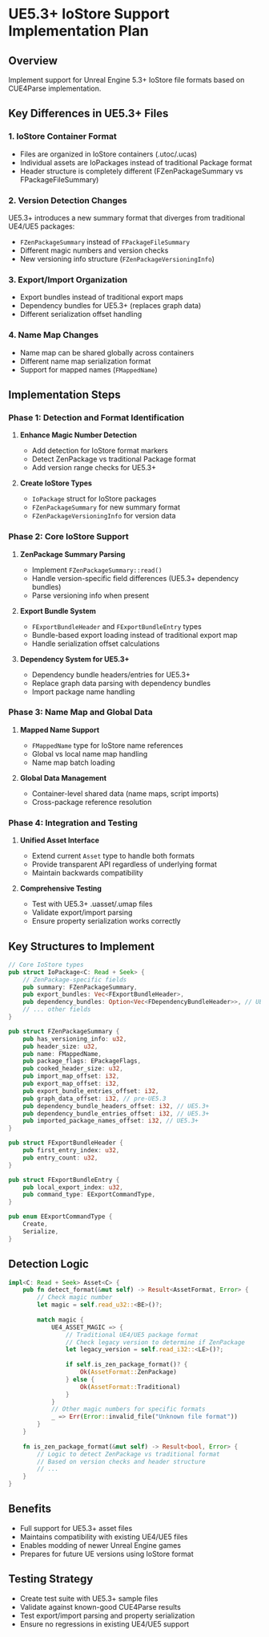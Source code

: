 # UE5.3+ IoStore Support Implementation Plan

## Overview
Implement support for Unreal Engine 5.3+ IoStore file formats based on CUE4Parse implementation.

## Key Differences in UE5.3+ Files

### 1. IoStore Container Format
- Files are organized in IoStore containers (.utoc/.ucas)
- Individual assets are IoPackages instead of traditional Package format
- Header structure is completely different (FZenPackageSummary vs FPackageFileSummary)

### 2. Version Detection Changes
UE5.3+ introduces a new summary format that diverges from traditional UE4/UE5 packages:
- `FZenPackageSummary` instead of `FPackageFileSummary`
- Different magic numbers and version checks
- New versioning info structure (`FZenPackageVersioningInfo`)

### 3. Export/Import Organization
- Export bundles instead of traditional export maps
- Dependency bundles for UE5.3+ (replaces graph data)
- Different serialization offset handling

### 4. Name Map Changes
- Name map can be shared globally across containers
- Different name map serialization format
- Support for mapped names (`FMappedName`)

## Implementation Steps

### Phase 1: Detection and Format Identification
1. **Enhance Magic Number Detection**
   - Add detection for IoStore format markers
   - Detect ZenPackage vs traditional Package format
   - Add version range checks for UE5.3+

2. **Create IoStore Types**
   - `IoPackage` struct for IoStore packages
   - `FZenPackageSummary` for new summary format
   - `FZenPackageVersioningInfo` for version data

### Phase 2: Core IoStore Support
1. **ZenPackage Summary Parsing**
   - Implement `FZenPackageSummary::read()`
   - Handle version-specific field differences (UE5.3+ dependency bundles)
   - Parse versioning info when present

2. **Export Bundle System**
   - `FExportBundleHeader` and `FExportBundleEntry` types
   - Bundle-based export loading instead of traditional export map
   - Handle serialization offset calculations

3. **Dependency System for UE5.3+**
   - Dependency bundle headers/entries for UE5.3+
   - Replace graph data parsing with dependency bundles
   - Import package name handling

### Phase 3: Name Map and Global Data
1. **Mapped Name Support**
   - `FMappedName` type for IoStore name references
   - Global vs local name map handling
   - Name map batch loading

2. **Global Data Management**
   - Container-level shared data (name maps, script imports)
   - Cross-package reference resolution

### Phase 4: Integration and Testing
1. **Unified Asset Interface**
   - Extend current `Asset` type to handle both formats
   - Provide transparent API regardless of underlying format
   - Maintain backwards compatibility

2. **Comprehensive Testing**
   - Test with UE5.3+ .uasset/.umap files
   - Validate export/import parsing
   - Ensure property serialization works correctly

## Key Structures to Implement

```rust
// Core IoStore types
pub struct IoPackage<C: Read + Seek> {
    // ZenPackage-specific fields
    pub summary: FZenPackageSummary,
    pub export_bundles: Vec<FExportBundleHeader>,
    pub dependency_bundles: Option<Vec<FDependencyBundleHeader>>, // UE5.3+
    // ... other fields
}

pub struct FZenPackageSummary {
    pub has_versioning_info: u32,
    pub header_size: u32,
    pub name: FMappedName,
    pub package_flags: EPackageFlags,
    pub cooked_header_size: u32,
    pub import_map_offset: i32,
    pub export_map_offset: i32,
    pub export_bundle_entries_offset: i32,
    pub graph_data_offset: i32, // pre-UE5.3
    pub dependency_bundle_headers_offset: i32, // UE5.3+
    pub dependency_bundle_entries_offset: i32, // UE5.3+
    pub imported_package_names_offset: i32, // UE5.3+
}

pub struct FExportBundleHeader {
    pub first_entry_index: u32,
    pub entry_count: u32,
}

pub struct FExportBundleEntry {
    pub local_export_index: u32,
    pub command_type: EExportCommandType,
}

pub enum EExportCommandType {
    Create,
    Serialize,
}
```

## Detection Logic

```rust
impl<C: Read + Seek> Asset<C> {
    pub fn detect_format(&mut self) -> Result<AssetFormat, Error> {
        // Check magic number
        let magic = self.read_u32::<BE>()?;
        
        match magic {
            UE4_ASSET_MAGIC => {
                // Traditional UE4/UE5 package format
                // Check legacy version to determine if ZenPackage
                let legacy_version = self.read_i32::<LE>()?;
                
                if self.is_zen_package_format()? {
                    Ok(AssetFormat::ZenPackage)
                } else {
                    Ok(AssetFormat::Traditional)
                }
            }
            // Other magic numbers for specific formats
            _ => Err(Error::invalid_file("Unknown file format"))
        }
    }
    
    fn is_zen_package_format(&mut self) -> Result<bool, Error> {
        // Logic to detect ZenPackage vs traditional format
        // Based on version checks and header structure
        // ...
    }
}
```

## Benefits
- Full support for UE5.3+ asset files
- Maintains compatibility with existing UE4/UE5 files  
- Enables modding of newer Unreal Engine games
- Prepares for future UE versions using IoStore format

## Testing Strategy
- Create test suite with UE5.3+ sample files
- Validate against known-good CUE4Parse results
- Test export/import parsing and property serialization
- Ensure no regressions in existing UE4/UE5 support
